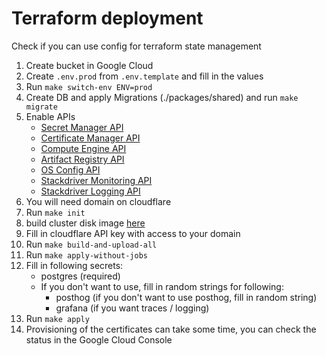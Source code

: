 # Terraform deployment

Check if you can use config for terraform state management

1. Create bucket in Google Cloud
2. Create `.env.prod` from `.env.template` and fill in the values
3. Run `make switch-env ENV=prod`
4. Create DB and apply Migrations (./packages/shared) and run `make migrate`
5. Enable APIs
   - [Secret Manager API](https://console.cloud.google.com/apis/library/secretmanager.googleapis.com)
   - [Certificate Manager API](https://console.cloud.google.com/apis/library/certificatemanager.googleapis.com)
   - [Compute Engine API](https://console.cloud.google.com/apis/library/compute.googleapis.com)
   - [Artifact Registry API](https://console.cloud.google.com/apis/library/artifactregistry.googleapis.com)
   - [OS Config API](https://console.cloud.google.com/apis/library/osconfig.googleapis.com)
   - [Stackdriver Monitoring API](https://console.cloud.google.com/apis/library/monitoring.googleapis.com)
   - [Stackdriver Logging API](https://console.cloud.google.com/apis/library/logging.googleapis.com)
6. You will need domain on cloudflare
7. Run `make init`
8. build cluster disk image [here](./packages/cluster-disk-image)
9. Fill in cloudflare API key with access to your domain
10. Run `make build-and-upload-all`
11. Run `make apply-without-jobs`
12. Fill in following secrets:
    - postgres (required)
    - If you don't want to use, fill in random strings for following:
      - posthog (if you don't want to use posthog, fill in random string)
      - grafana (if you want traces / logging)
13. Run `make apply`
14. Provisioning of the certificates can take some time, you can check the status in the Google Cloud Console
